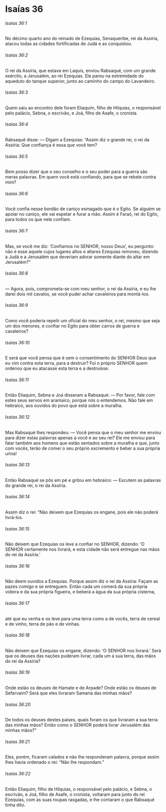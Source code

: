 # Isaías 36

###### Isaías 36:1

No décimo quarto ano do reinado de Ezequias, Senaqueribe, rei da Assíria, atacou todas as cidades fortificadas de Judá e as conquistou.

###### Isaías 36:2

O rei da Assíria, que estava em Laquis, enviou Rabsaqué, com um grande exército, a Jerusalém, ao rei Ezequias. Ele parou na extremidade do aqueduto do tanque superior, junto ao caminho do campo do Lavandeiro.

###### Isaías 36:3

Quem saiu ao encontro dele foram Eliaquim, filho de Hilquias, o responsável pelo palácio, Sebna, o escrivão, e Joá, filho de Asafe, o cronista.

###### Isaías 36:4

Rabsaqué disse: — Digam a Ezequias: “Assim diz o grande rei, o rei da Assíria: Que confiança é essa que você tem?

###### Isaías 36:5

Bem posso dizer que o seu conselho e o seu poder para a guerra são meras palavras. Em quem você está confiando, para que se rebele contra mim?

###### Isaías 36:6

Você confia nesse bordão de caniço esmagado que é o Egito. Se alguém se apoiar no caniço, ele vai espetar e furar a mão. Assim é Faraó, rei do Egito, para todos os que nele confiam.

###### Isaías 36:7

Mas, se você me diz: ‘Confiamos no SENHOR, nosso Deus’, eu pergunto: não é esse aquele cujos lugares altos e altares Ezequias removeu, dizendo a Judá e a Jerusalém que deveriam adorar somente diante do altar em Jerusalém?”

###### Isaías 36:8

— Agora, pois, comprometa-se com meu senhor, o rei da Assíria, e eu lhe darei dois mil cavalos, se você puder achar cavaleiros para montá-los.

###### Isaías 36:9

Como você poderia repelir um oficial do meu senhor, o rei, mesmo que seja um dos menores, e confiar no Egito para obter carros de guerra e cavaleiros?

###### Isaías 36:10

E será que você pensa que é sem o consentimento do SENHOR Deus que eu vim contra esta terra, para a destruir? Foi o próprio SENHOR quem ordenou que eu atacasse esta terra e a destruísse.

###### Isaías 36:11

Então Eliaquim, Sebna e Joá disseram a Rabsaqué: — Por favor, fale com estes seus servos em aramaico, porque nós o entendemos. Não fale em hebraico, aos ouvidos do povo que está sobre a muralha.

###### Isaías 36:12

Mas Rabsaqué lhes respondeu: — Você pensa que o meu senhor me enviou para dizer estas palavras apenas a você e ao seu rei? Ele me enviou para falar também aos homens que estão sentados sobre a muralha e que, junto com vocês, terão de comer o seu próprio excremento e beber a sua própria urina!

###### Isaías 36:13

Então Rabsaqué se pôs em pé e gritou em hebraico: — Escutem as palavras do grande rei, o rei da Assíria.

###### Isaías 36:14

Assim diz o rei: “Não deixem que Ezequias os engane, pois ele não poderá livrá-los.

###### Isaías 36:15

Não deixem que Ezequias os leve a confiar no SENHOR, dizendo: ‘O SENHOR certamente nos livrará, e esta cidade não será entregue nas mãos do rei da Assíria.’

###### Isaías 36:16

Não deem ouvidos a Ezequias. Porque assim diz o rei da Assíria: Façam as pazes comigo e se entreguem. Então cada um comerá da sua própria videira e da sua própria figueira, e beberá a água da sua própria cisterna,

###### Isaías 36:17

até que eu venha e os leve para uma terra como a de vocês, terra de cereal e de vinho, terra de pão e de vinhas.

###### Isaías 36:18

Não deixem que Ezequias os engane, dizendo: ‘O SENHOR nos livrará.’ Será que os deuses das nações puderam livrar, cada um a sua terra, das mãos do rei da Assíria?

###### Isaías 36:19

Onde estão os deuses de Hamate e de Arpade? Onde estão os deuses de Sefarvaim? Será que eles livraram Samaria das minhas mãos?

###### Isaías 36:20

De todos os deuses destes países, quais foram os que livraram a sua terra das minhas mãos? Então como o SENHOR poderá livrar Jerusalém das minhas mãos?”

###### Isaías 36:21

Eles, porém, ficaram calados e não lhe responderam palavra, porque assim lhes havia ordenado o rei: “Não lhe respondam.”

###### Isaías 36:22

Então Eliaquim, filho de Hilquias, o responsável pelo palácio, e Sebna, o escrivão, e Joá, filho de Asafe, o cronista, voltaram para junto do rei Ezequias, com as suas roupas rasgadas, e lhe contaram o que Rabsaqué tinha dito.

